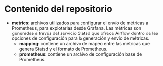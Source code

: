 # Contenido del repositorio

- **metrics**: archivos utilizados para configurar el envío de métricas a Prometheus, para explotarlas desde Grafana. Las métricas son generadas a través del servicio Statsd que ofrece Airflow dentro de las opciones de configuración para la generación y envío de métricas.
    - **mapping**: contiene un archivo de mapeo entre las métricas que genera Statsd y el formato de Prometheus. 
    - **prometheus**: contiene un archivo de configuración base de Prometheus.